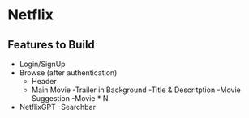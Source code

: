# Netflix

## Features to Build

- Login/SignUp
- Browse (after authentication)
  - Header
  - Main Movie
        -Trailer in Background
        -Title & Descritption
        -Movie Suggestion
            -Movie * N
- NetflixGPT
    -Searchbar
